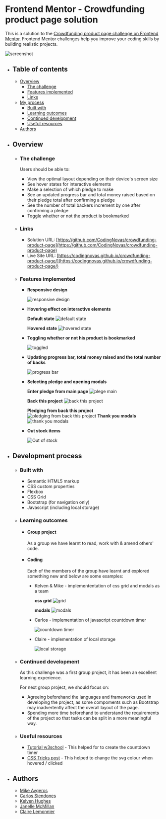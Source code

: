 # Frontend Mentor - Crowdfunding product page solution

  This is a solution to the [Crowdfunding product page challenge on Frontend Mentor](https://www.frontendmentor.io/challenges/crowdfunding-product-page-7uvcZe7ZR). Frontend Mentor challenges help you improve your coding skills by building realistic projects. 

  ![screenshot](documentation/screenshot.png)

 - ## **Table of contents**

    - [Overview](#overview)
      - [The challenge](#the-challenge)
      - [Features implemented](#features-implemented)
      - [Links](#links)
    - [My process](#my-process)
      - [Built with](#built-with)
      - [Learning outcomes](#learning-outcomes)
      - [Continued development](#continued-development)
      - [Useful resources](#useful-resources)
    - [Authors](#authors)


 - ## **Overview**

    - ### **The challenge**

      Users should be able to:

      - View the optimal layout depending on their device's screen size
      - See hover states for interactive elements
      - Make a selection of which pledge to make
      - See an updated progress bar and total money raised based on their pledge total after confirming a pledge
      - See the number of total backers increment by one after confirming a pledge
      - Toggle whether or not the product is bookmarked

    - ### **Links**

      - Solution URL: [https://github.com/CodingNovas/crowdfunding-product-page](https://github.com/CodingNovas/crowdfunding-product-page)
      - Live Site URL: [https://codingnovas.github.io/crowdfunding-product-page/](https://codingnovas.github.io/crowdfunding-product-page/)

    - ### **Features implemented**

      - **Responsive design** 

        ![responsive design](documentation/responsive.png)

      - **Hovering effect on interactive elements** 

        **Default state**
        ![default state](documentation/default.png)

        **Hovered state**
        ![hovered state](documentation/hovered.png)

      - **Toggling whether or not his product is bookmarked** 

        ![toggled](documentation/bookmarked.png)

      - **Updating progress bar, total money raised and the total number of backs** 

        ![progress bar](documentation/dashboard.png)

      - **Selecting pledge and opening modals** 

        **Enter pledge from main page**
        ![plege main](documentation/enterpledge-main.png)

        **Back this project**
        ![back this project](documentation/backproject.png)

        **Pledging from back this project**
        ![pledging from back this project](documentation/enterpledge.png)
        **Thank you modals**
        ![thank you modals](documentation/thankyou-modal.png)

      - **Out stock items**

        ![Out of stock](documentation/outofstock.png)

 - ## **Development process**

    - ### **Built with**

      - Semantic HTML5 markup
      - CSS custom properties
      - Flexbox
      - CSS Grid
      - Bootstrap (for navigation only)
      - Javascript (including local storage)

    - ### Learning outcomes 

      - #### **Group project**

        As a group we have learnt to read, work with & amend others' code.

      - #### **Coding** 

        Each of the members of the group have learnt and explored something new and below are some examples:

        - Kelven  & Mike - implemententation of css grid and modals as a team
   
          **css grid**
          ![grid](documentation/grid.png)

          **modals**
          ![modals](documentation/modals.png)
  
        - Carlos - implementation of javascript countdown timer 

          ![countdown timer](documentation/countdown.png)

        - Claire - implementation of local storage

          ![local storage](documentation/localstorage.png)

    - ### **Continued development**

      As this challenge was a first group project, it has been an excellent learning experience. 

      For next group project, we should focus on:
        - Agreeing beforehand the languages and frameworks used in developing the project, as some compoments such as Bootstrap may inadvertently affect the overall layout of the page.
        - Spending more time beforehand to understand the requirements of the project so that tasks can be split in a more meaningful way.

    - ### **Useful resources**

      - [Tutorial w3school](https://www.w3schools.com/howto/howto_js_countdown.asp) - This helped for to create the countdown timer
      - [CSS Tricks post](https://css-tricks.com/change-color-of-svg-on-hover/) - This helped to change the svg colour when hovered / clicked

  - ## **Authors**

    - [Mike Avgeros](https://github.com/MikeAvgeros)
    - [Carlos Siendones](https://github.com/CarlosSiendones)
    - [Kelven Hughes](https://github.com/KelvenH)
    - [Janelle McMillan](https://github.com/JanelleG51)
    - [Claire Lemonnier](https://github.com/lemocla)

